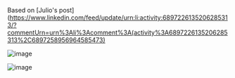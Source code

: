 Based on [Julio's post](https://www.linkedin.com/feed/update/urn:li:activity:6897226135206285313/?commentUrn=urn%3Ali%3Acomment%3A(activity%3A6897226135206285313%2C6897258956964585473)

![image](https://user-images.githubusercontent.com/2031627/153289029-07fe26e7-4ff4-45ea-97ec-124834f8965b.png)

![image](https://user-images.githubusercontent.com/2031627/153288991-9a70fef8-6458-4ca0-8cd0-479baa0639f9.png)
